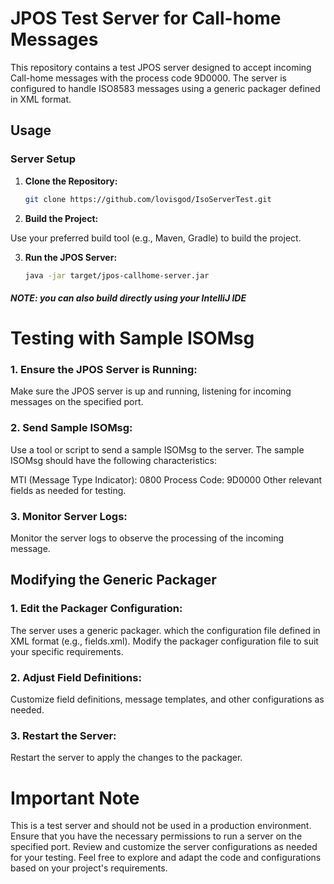 # JPOS Test Server for Call-home Messages

This repository contains a test JPOS server designed to accept incoming Call-home messages with the process code 9D0000. The server is configured to handle ISO8583 messages using a generic packager defined in XML format.

## Usage

### Server Setup

1. **Clone the Repository:**
   ```sh
   git clone https://github.com/lovisgod/IsoServerTest.git

2. **Build the Project:**

Use your preferred build tool (e.g., Maven, Gradle) to build the project.

3. **Run the JPOS Server:**
   ```sh
   java -jar target/jpos-callhome-server.jar
##### NOTE: you can also build directly using your IntelliJ IDE

# Testing with Sample ISOMsg

### 1. Ensure the JPOS Server is Running:

Make sure the JPOS server is up and running, listening for incoming messages on the specified port.

### 2. Send Sample ISOMsg:

Use a tool or script to send a sample ISOMsg to the server. The sample ISOMsg should have the following characteristics:

MTI (Message Type Indicator): 0800
Process Code: 9D0000
Other relevant fields as needed for testing.

### 3. Monitor Server Logs:

Monitor the server logs to observe the processing of the incoming message.

## Modifying the Generic Packager

### 1. Edit the Packager Configuration:

The server uses a generic packager. which the configuration file defined in XML format (e.g., fields.xml). Modify the  packager configuration file to suit your specific requirements.

### 2. Adjust Field Definitions:

Customize field definitions, message templates, and other configurations as needed.

### 3. Restart the Server:

Restart the server to apply the changes to the packager.

# Important Note
This is a test server and should not be used in a production environment.
Ensure that you have the necessary permissions to run a server on the specified port.
Review and customize the server configurations as needed for your testing.
Feel free to explore and adapt the code and configurations based on your project's requirements.